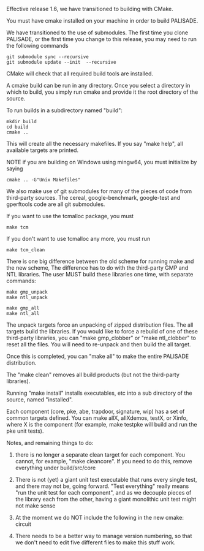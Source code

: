 Effective release 1.6, we have transitioned to building with CMake.

You must have cmake installed on your machine in order to build PALISADE.

We have transitioned to the use of submodules. The first time you clone PALISADE,
or the first time you change to this release, you may need to run the following commands

	git submodule sync --recursive
	git submodule update --init  --recursive

CMake will check that all required build tools are installed.

A cmake build can be run in any directory. Once you select a directory in which to build,
you simply run cmake and provide it the root directory of the source.

To run builds in a subdirectory named "build":

	mkdir build
	cd build
	cmake ..

This will create all the necessary makefiles. If you say "make help", all available targets are printed.

NOTE if you are building on Windows using mingw64, you must initialize by saying

	cmake .. -G"Unix Makefiles"

We also make use of git submodules for many of the pieces of code from third-party sources.
The cereal, google-benchmark, google-test and gperftools code are all git submodules.

If you want to use the tcmalloc package, you must

	make tcm

If you don't want to use tcmalloc any more, you must run

	make tcm_clean

There is one big difference between the old scheme for running make and the new scheme,
The difference has to do with the third-party GMP and NTL libraries. The user MUST build these
libraries one time, with separate commands:

	make gmp_unpack
	make ntl_unpack

	make gmp_all
	make ntl_all

The unpack targets force an unpacking of zipped distribution files. The all targets build the libraries.
If you would like to force a rebuild of one of these third-party libraries, you can "make gmp_clobber" or
"make ntl_clobber" to reset all the files. You will need to re-unpack and then build the all target.

Once this is completed, you can "make all" to make the entire PALISADE distribution.

The "make clean" removes all build products (but not the third-party libraries).

Running "make install" installs executables, etc into a sub directory of the source, named "installed".

Each component (core, pke, abe, trapdoor, signature, wip) has a set of common targets defined.
You can make allX, allXdemos, testX, or Xinfo, where X is the component (for example, make testpke will
build and run the pke unit tests).

Notes, and remaining things to do:

1. there is no longer a separate clean target for each component. You cannot, for example, "make cleancore".
If you need to do this, remove everything under build/src/core

2. There is not (yet) a giant unit test executable that runs every single test, and there may not be,
going forward. "Test everything" really means "run the unit test for each component", and as we decouple
pieces of the library each from the other, having a giant monolithic unit test might not make sense

3. At the moment we do NOT include the following in the new cmake: circuit

4. There needs to be a better way to manage version numbering, so that we don't need to edit five
different files to make this stuff work.
